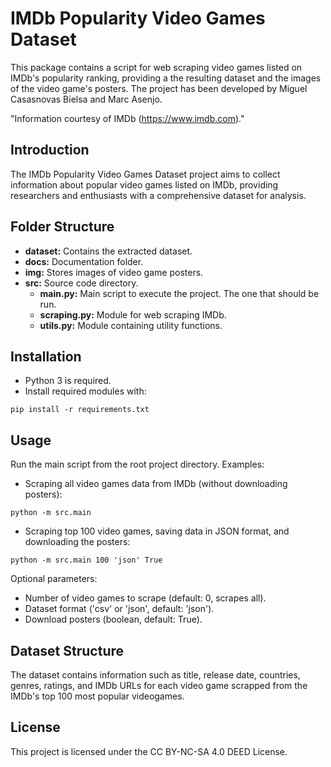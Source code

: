 # IMDb Popularity Video Games Dataset

This package contains a script for web scraping video games listed on IMDb's popularity ranking, providing a the resulting dataset and the images of the video game's posters. The project has been developed by Miguel Casasnovas Bielsa and Marc Asenjo.

"Information courtesy of IMDb (https://www.imdb.com)."

## Introduction

The IMDb Popularity Video Games Dataset project aims to collect information about popular video games listed on IMDb, providing researchers and enthusiasts with a comprehensive dataset for analysis.

## Folder Structure

- **dataset:** Contains the extracted dataset.
- **docs:** Documentation folder.
- **img:** Stores images of video game posters.
- **src:** Source code directory.
  - **main.py:** Main script to execute the project. The one that should be run.
  - **scraping.py:** Module for web scraping IMDb.
  - **utils.py:** Module containing utility functions.

## Installation

- Python 3 is required.
- Install required modules with:
```
pip install -r requirements.txt
```

## Usage

Run the main script from the root project directory. Examples:

- Scraping all video games data from IMDb (without downloading posters):
```
python -m src.main
```

- Scraping top 100 video games, saving data in JSON format, and downloading the posters:
```
python -m src.main 100 'json' True
```

Optional parameters:
- Number of video games to scrape (default: 0, scrapes all).
- Dataset format ('csv' or 'json', default: 'json').
- Download posters (boolean, default: True).

## Dataset Structure

The dataset contains information such as title, release date, countries, genres, ratings, and IMDb URLs for each video game scrapped from the IMDb's top 100 most popular videogames.

## License

This project is licensed under the CC BY-NC-SA 4.0 DEED License.